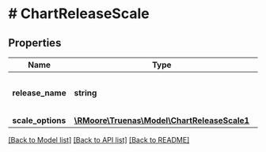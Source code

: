 # # ChartReleaseScale

## Properties

Name | Type | Description | Notes
------------ | ------------- | ------------- | -------------
**release_name** | **string** | Scale a &#x60;release_name&#x60; chart release to &#x60;scale_options.replica_count&#x60; specified. | [optional]
**scale_options** | [**\RMoore\Truenas\Model\ChartReleaseScale1**](ChartReleaseScale1.md) |  | [optional]

[[Back to Model list]](../../README.md#models) [[Back to API list]](../../README.md#endpoints) [[Back to README]](../../README.md)

